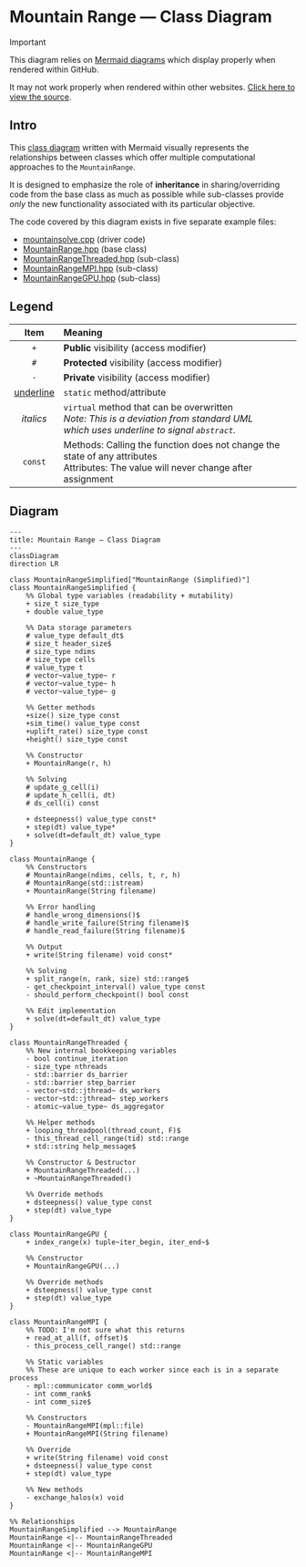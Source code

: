 # Mountain Range — Class Diagram

> [!IMPORTANT]
> This diagram relies on [Mermaid diagrams](https://mermaid.js.org/) which display properly when rendered within GitHub.
>
> It may not work properly when rendered within other websites. [Click here to view the source](https://github.com/BYUHPC/sci-comp-course-example-cxx/blob/main/docs/MountainRange-class-diagram.md).

## Intro

This [class diagram](https://mermaid.js.org/syntax/classDiagram.html#class-diagrams) written with Mermaid visually represents
the relationships between classes which offer multiple computational approaches to the `MountainRange`.

It is designed to emphasize the role of **inheritance** in sharing/overriding code
from the base class as much as possible while sub-classes provide _only_ the new 
functionality associated with its particular objective.

The code covered by this diagram exists in five separate example files:
* [mountainsolve.cpp](../src/mountainsolve.cpp) (driver code)
* [MountainRange.hpp](../src/MountainRange.hpp) (base class)
* [MountainRangeThreaded.hpp](../src/MountainRangeThreaded.hpp) (sub-class)
* [MountainRangeMPI.hpp](../src/MountainRangeMPI.hpp) (sub-class)
* [MountainRangeGPU.hpp](../src/MountainRangeGPU.hpp) (sub-class)

## Legend

| Item | Meaning |
| :-----: | :------------- |
| `+` | **Public** visibility (access modifier) |
| `#` | **Protected** visibility (access modifier) |
| `-` | **Private** visibility (access modifier) |
| <ins>underline</ins> | `static` method/attribute |
| <i>italics</u> | `virtual` method that can be overwritten <br>_Note: This is a deviation from standard UML <br>which uses underline to signal `abstract`._ |
| `const` | Methods: Calling the function does not change the state of any attributes <br>Attributes: The value will never change after assignment |

## Diagram

```mermaid
---
title: Mountain Range — Class Diagram
---
classDiagram
direction LR

class MountainRangeSimplified["MountainRange (Simplified)"]
class MountainRangeSimplified {
    %% Global type variables (readability + mutability)
    + size_t size_type
    + double value_type

    %% Data storage parameters
    # value_type default_dt$
    # size_t header_size$
    # size_type ndims
    # size_type cells
    # value_type t
    # vector~value_type~ r
    # vector~value_type~ h
    # vector~value_type~ g

    %% Getter methods
    +size() size_type const
    +sim_time() value_type const
    +uplift_rate() size_type const
    +height() size_type const

    %% Constructor
    + MountainRange(r, h)

    %% Solving
    # update_g_cell(i)
    # update_h_cell(i, dt)
    # ds_cell(i) const

    + dsteepness() value_type const*
    + step(dt) value_type*
    + solve(dt=default_dt) value_type
}

class MountainRange {
    %% Constructors
    # MountainRange(ndims, cells, t, r, h)
    # MountainRange(std::istream)
    + MountainRange(String filename)

    %% Error handling
    # handle_wrong_dimensions()$
    # handle_write_failure(String filename)$
    # handle_read_failure(String filename)$

    %% Output
    + write(String filename) void const*

    %% Solving
    + split_range(n, rank, size) std::range$
    - get_checkpoint_interval() value_type const
    - should_perform_checkpoint() bool const

    %% Edit implementation
    + solve(dt=default_dt) value_type
}

class MountainRangeThreaded {
    %% New internal bookkeeping variables
    - bool continue_iteration
    - size_type nthreads
    - std::barrier ds_barrier
    - std::barrier step_barrier
    - vector~std::jthread~ ds_workers
    - vector~std::jthread~ step_workers
    - atomic~value_type~ ds_aggregator

    %% Helper methods
    + looping_threadpool(thread_count, F)$
    - this_thread_cell_range(tid) std::range
    + std::string help_message$

    %% Constructor & Destructor
    + MountainRangeThreaded(...)
    + ~MountainRangeThreaded()

    %% Override methods
    + dsteepness() value_type const
    + step(dt) value_type
}

class MountainRangeGPU {
    + index_range(x) tuple~iter_begin, iter_end~$

    %% Constructor
    + MountainRangeGPU(...)

    %% Override methods
    + dsteepness() value_type const
    + step(dt) value_type
}

class MountainRangeMPI {
    %% TODO: I'm not sure what this returns
    + read_at_all(f, offset)$
    - this_process_cell_range() std::range

    %% Static variables
    %% These are unique to each worker since each is in a separate process
    - mpl::communicator comm_world$
    - int comm_rank$
    - int comm_size$

    %% Constructors
    - MountainRangeMPI(mpl::file)
    + MountainRangeMPI(String filename)

    %% Override
    + write(String filename) void const
    + dsteepness() value_type const
    + step(dt) value_type

    %% New methods
    - exchange_halos(x) void
}

%% Relationships
MountainRangeSimplified --> MountainRange
MountainRange <|-- MountainRangeThreaded
MountainRange <|-- MountainRangeGPU
MountainRange <|-- MountainRangeMPI
```
